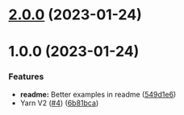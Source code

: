 # [2.0.0](https://github.com/xapp-ai/patterns/compare/v1.0.0...v2.0.0) (2023-01-24)

# 1.0.0 (2023-01-24)


### Features

* **readme:** Better examples in readme ([549d1e6](https://github.com/xapp-ai/patterns/commit/549d1e63d36c22d4cdc2efdd3cb147fd58ccc69f))
* Yarn V2 ([#4](https://github.com/xapp-ai/patterns/issues/4)) ([6b81bca](https://github.com/xapp-ai/patterns/commit/6b81bca949f4b1632eca1c642861b3634d69bc4d))
